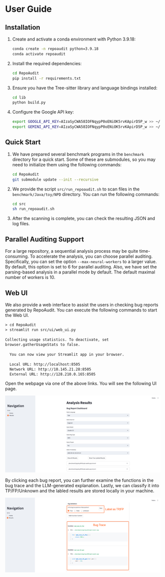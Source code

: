 # User Guide

## Installation

1. Create and activate a conda environment with Python 3.9.18:

   ```sh
   conda create -n repoaudit python=3.9.18
   conda activate repoaudit
   ```

2. Install the required dependencies:

   ```sh
   cd RepoAudit
   pip install -r requirements.txt
   ```

3. Ensure you have the Tree-sitter library and language bindings installed:

   ```sh
   cd lib
   python build.py
   ```

4. Configure the Google API key:

   ```sh
   export GOOGLE_API_KEY=AIzaSyCWA58IOFNqypP0oENiOK5rvKApirD5P_w >> ~/.bashrc
   export GEMINI_API_KEY=AIzaSyCWA58IOFNqypP0oENiOK5rvKApirD5P_w >> ~/.bashrc
   ```


## Quick Start

1. We have prepared several benchmark programs in the `benchmark` directory for a quick start. Some of these are submodules, so you may need to initialize them using the following commands:

   ```sh
   cd RepoAudit
   git submodule update --init --recursive
   ```

2. We provide the script `src/run_repoaudit.sh` to scan files in the `benchmark/Java/toy/NPD` directory. You can run the following commands:

   ```sh
   cd src
   sh run_repoaudit.sh
   ```

3. After the scanning is complete, you can check the resulting JSON and log files.


## Parallel Auditing Support

For a large repository, a sequential analysis process may be quite time-consuming. To accelerate the analysis, you can choose parallel auditing. Specifically, you can set the option `--max-neural-workers` to a larger value. By default, this option is set to 6 for parallel auditing.
Also, we have set the parsing-based analysis in a parallel mode by default. The default maximal number of workers is 10.

## Web UI

We also provide a web interface to assist the users in checking bug reports generated by RepoAudit.
You can execute the following commands to start the Web UI.

```
> cd RepoAudit
> streamlit run src/ui/web_ui.py

Collecting usage statistics. To deactivate, set browser.gatherUsageStats to false.

  You can now view your Streamlit app in your browser.

  Local URL: http://localhost:8505
  Network URL: http://10.145.21.28:8505
  External URL: http://128.210.0.165:8505
```

Open the webpage via one of the above links. You will see the following UI page.

![Web UI Interface](../img/webUI_screenshot_01.jpg)

By clicking each bug report, you can further examine the functions in the bug trace and the LLM-generated explanation.
Lastly, we can classify it into TP/FP/Unknown and the labled results are stored locally in your machine.

![Web UI Interface](../img/webUI_screenshot_02.jpg)


